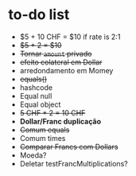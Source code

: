 # to-do list

* $5 + 10 CHF = $10 if rate is 2:1
* ~~$5 * 2 = $10~~
* ~~Tornar `amount` privado~~
* ~~efeito colateral em Dollar~~
* arredondamento em Momey
* ~~equals()~~
* hashcode
* Equal null
* Equal object
* ~~5 CHF * 2 = 10 CHF~~
* **Dollar/Franc duplicação**
* ~~Comum equals~~
* Comum times
* ~~Comparar Francs com Dollars~~
* Moeda?
* Deletar testFrancMultiplications?